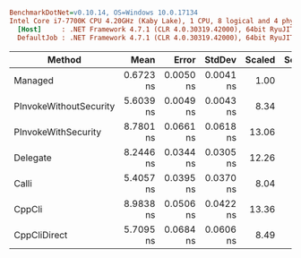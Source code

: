 ``` ini

BenchmarkDotNet=v0.10.14, OS=Windows 10.0.17134
Intel Core i7-7700K CPU 4.20GHz (Kaby Lake), 1 CPU, 8 logical and 4 physical cores
  [Host]     : .NET Framework 4.7.1 (CLR 4.0.30319.42000), 64bit RyuJIT-v4.7.3056.0
  DefaultJob : .NET Framework 4.7.1 (CLR 4.0.30319.42000), 64bit RyuJIT-v4.7.3056.0


```
|                 Method |      Mean |     Error |    StdDev | Scaled | ScaledSD |
|----------------------- |----------:|----------:|----------:|-------:|---------:|
|                Managed | 0.6723 ns | 0.0050 ns | 0.0041 ns |   1.00 |     0.00 |
| PInvokeWithoutSecurity | 5.6039 ns | 0.0049 ns | 0.0043 ns |   8.34 |     0.05 |
|    PInvokeWithSecurity | 8.7801 ns | 0.0661 ns | 0.0618 ns |  13.06 |     0.12 |
|               Delegate | 8.2446 ns | 0.0344 ns | 0.0305 ns |  12.26 |     0.08 |
|                  Calli | 5.4057 ns | 0.0395 ns | 0.0370 ns |   8.04 |     0.07 |
|                 CppCli | 8.9838 ns | 0.0506 ns | 0.0422 ns |  13.36 |     0.10 |
|           CppCliDirect | 5.7095 ns | 0.0684 ns | 0.0606 ns |   8.49 |     0.10 |
